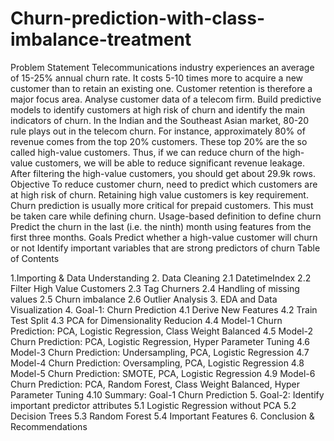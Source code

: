 # Churn-prediction-with-class-imbalance-treatment

Problem Statement
Telecommunications industry experiences an average of 15-25% annual churn rate.
It costs 5-10 times more to acquire a new customer than to retain an existing one.
Customer retention is therefore a major focus area.
Analyse customer data of a telecom firm. Build predictive models to identify customers at high risk of churn and identify the main indicators of churn.
In the Indian and the Southeast Asian market, 80-20 rule plays out in the telecom churn. For instance, approximately 80% of revenue comes from the top 20% customers. These top 20% are the so called high-value customers. Thus, if we can reduce churn of the high-value customers, we will be able to reduce significant revenue leakage.
After filtering the high-value customers, you should get about 29.9k rows.
Objective
To reduce customer churn, need to predict which customers are at high risk of churn.
Retaining high value customers is key requirement.
Churn prediction is usually more critical for prepaid customers. This must be taken care while defining churn.
Usage-based definition to define churn
Predict the churn in the last (i.e. the ninth) month using features from the first three months.
Goals
Predict whether a high-value customer will churn or not
Identify important variables that are strong predictors of churn
Table of Contents

1.Importing & Data Understanding
2. Data Cleaning
2.1 DatetimeIndex
2.2 Filter High Value Customers
2.3 Tag Churners
2.4 Handling of missing values
2.5 Churn imbalance
2.6 Outlier Analysis
3. EDA and Data Visualization
4. Goal-1: Churn Prediction
4.1 Derive New Features
4.2 Train Test Split
4.3 PCA for Dimensionality Reducion
4.4 Model-1 Churn Prediction: PCA, Logistic Regression, Class Weight Balanced
4.5 Model-2 Churn Prediction: PCA, Logistic Regression, Hyper Parameter Tuning
4.6 Model-3 Churn Prediction: Undersampling, PCA, Logistic Regression
4.7 Model-4 Churn Prediction: Oversampling, PCA, Logistic Regression
4.8 Model-5 Churn Prediction: SMOTE, PCA, Logistic Regression
4.9 Model-6 Churn Prediction: PCA, Random Forest, Class Weight Balanced, Hyper Parameter Tuning
4.10 Summary: Goal-1 Churn Prediction
5. Goal-2: Identify important predictor attributes
5.1 Logistic Regression without PCA
5.2 Decision Trees
5.3 Random Forest
5.4 Important Features
6. Conclusion & Recommendations

